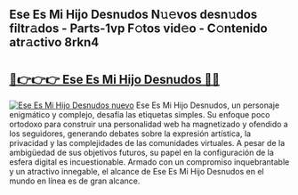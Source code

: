## Ese Es Mi Hijo Desnudos N𝚞𝚎vos desn𝚞dos filtr𝚊dos - Parts-1vp F𝚘tos vid𝚎o - C𝚘ntenido atr𝚊ctivo 8rkn4

# <h2><a href="http://mb9wrjw.tromn.icu/?c=Ese+Es+Mi+Hijo+Desnudos">🔗👉👉👉 Ese Es Mi Hijo Desnudos 🔗🔗</a></h2>

[![Ese Es Mi Hijo Desnudos nuevo](https://i.imgur.com/pEAQMta.gif)](http://mb9wrjw.tromn.icu/?c=Ese+Es+Mi+Hijo+Desnudos)
Ese Es Mi Hijo Desnudos, un personaje enigmático y complejo, desafía las etiquetas simples. Su enfoque poco ortodoxo para construir una personalidad web ha magnetizado y ofendido a los seguidores, generando debates sobre la expresión artística, la privacidad y las complejidades de las comunidades virtuales. A pesar de la ambigüedad de sus objetivos futuros, su papel en la configuración de la esfera digital es incuestionable. Armado con un compromiso inquebrantable y un atractivo innegable, el alcance de Ese Es Mi Hijo Desnudos en el mundo en línea es de gran alcance.
